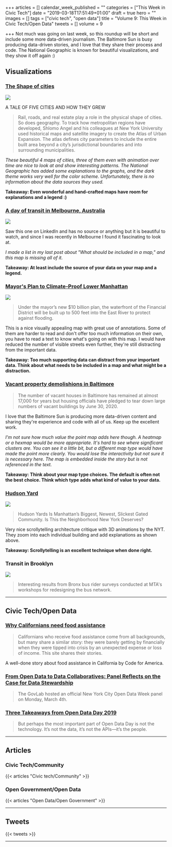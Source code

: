 +++
articles = []
calendar_week_published = ""
categories = ["This Week in Civic Tech"]
date = "2019-03-18T17:51:49+01:00"
draft = true
hero = ""
images = []
tags = ["civic tech", "open data"]
title = "Volume 9: This Week in Civic Tech/Open Data"
tweets = []
volume = 9

+++
Not much was going on last week, so this roundup will be short and include some more data-driven journalism. The Baltimore Sun is busy producing data-driven stories, and I love that they share their process and code. The National Geographic is known for beautiful visualizations, and they show it off again :)

## Visualizations

### [The Shape of cities](https://www.nationalgeographic.com/magazine/2019/04/maps-show-how-public-transit-and-geography-shape-cities/)

![](https://res.cloudinary.com/civicvision/image/upload/v1552926593/TWICT/Volume%209/shape-of-cities.png)

A TALE OF FIVE CITIES AND HOW THEY GREW

> Rail, roads, and real estate play a role in the physical shape of cities. So does geography. To track how metropolitan regions have developed, Shlomo Angel and his colleagues at New York University used historical maps and satellite imagery to create the Atlas of Urban Expansion. The atlas defines city parameters to include the entire built area beyond a city’s jurisdictional boundaries and into surrounding municipalities.

_These beautiful 4 maps of cities, three of them even with animation over time are nice to look at and show interesting patterns. The National Geographic has added some explanations to the graphs, and the dark theme works very well for the color scheme. Unfortunately, there is no information about the data sources they used._

**Takeaway: Even wonderful and hand-crafted maps have room for explanations and a legend :)**

### [A day of transit in Melbourne, Australia](https://www.notion.so/civicvision/438bce420d314a46b38f6d4a7cf39062#7eeab4f4b3bd4035bf7cd76e35ac76c5)

![](https://res.cloudinary.com/civicvision/image/upload/v1552926510/TWICT/Volume%209/melbourne-transit.png)

Saw this one on LinkedIn and has no source or anything but it is beautiful to watch, and since I was recently in Melbourne I found it fascinating to look at.

_I made a list in my last post about "What should be included in a map," and this map is missing all of it._

**Takeaway: At least include the source of your data on your map and a legend.**

### [Mayor's Plan to Climate-Proof Lower Manhattan]()

![](https://res.cloudinary.com/civicvision/image/upload/v1552926191/TWICT/Volume%209/ny-de-blasio-plan-flood.png)

> Under the mayor’s new $10 billion plan, the waterfront of the Financial District will be built up to 500 feet into the East River to protect against flooding.

This is a nice visually appealing map with great use of annotations. Some of them are harder to read and don't offer too much information on their own, you have to read a text to know what's going on with this map. I would have reduced the number of visible streets even further, they're still distracting from the important data.

**Takeaway: Too much supporting data can distract from your important data. Think about what needs to be included in a map and what might be a distraction.**

### [Vacant property demolishions in Baltimore](https://www.baltimoresun.com/news/maryland/politics/bs-md-ci-vacant-demolition-20190214-story.html)

> The number of vacant houses in Baltimore has remained at almost 17,000 for years but housing officials have pledged to tear down large numbers of vacant buildings by June 30, 2020.

I love that the Baltimore Sun is producing more data-driven content and sharing they're experience and code with all of us. Keep up the excellent work.

_I'm not sure how much value the point map adds here though. A heatmap or a hexmap would be more appropriate. It's hard to see where significant clusters are. You can see it a little bit, but a different map type would have made the point more clearly. You would lose the interactivity but not sure it is necessary here. The map is embedded inside the story but is not referenced in the text._

**Takeaway: Think about your map type choices. The default is often not the best choice. Think which type adds what kind of value to your data.**

### [Hudson Yard](https://www.nytimes.com/interactive/2019/03/14/arts/design/hudson-yards-nyc.html)

![](https://res.cloudinary.com/civicvision/image/upload/v1552936522/TWICT/Volume%209/hudson-yard-nyt.png)

> Hudson Yards Is Manhattan’s Biggest, Newest, Slickest Gated Community. Is This the Neighborhood New York Deserves?

Very nice scrollytelling architecture critique with 3D animations by the NYT. They zoom into each individual building and add explanations as shown above.

**Takeaway: Scrollytelling is an excellent technique when done right.**

### Transit in Brooklyn

![](https://res.cloudinary.com/civicvision/image/upload/v1552926721/TWICT/Volume%209/D1pb9cbX4AE12K6.jpg)

> Interesting results from Bronx bus rider surveys conducted at MTA's workshops for redesigning the bus network.

<hr />

## Civic Tech/Open Data

### [Why Californians need food assistance](https://snapstories.codeforamerica.org/)

> Californians who receive food assistance come from all backgrounds, but many share a similar story: they were barely getting by financially when they were tipped into crisis by an unexpected expense or loss of income. This site shares their stories.

A well-done story about food assistance in California by Code for America.

### [From Open Data to Data Collaboratives: Panel Reflects on the Case for Data Stewardship](http://thegovlab.org/from-open-data-to-data-collaboratives-panel-reflects-on-the-case-for-data-stewardship/)

> The GovLab hosted an official New York City Open Data Week panel on Monday, March 4th.

### [Three Takeaways from Open Data Day 2019](https://medium.com/code-for-america/three-takeaways-from-open-data-day-2019-7929370e01e1?source=rss----5afc915f85d2---4)

> But perhaps the most important part of Open Data Day is not the technology. It’s not the data, it’s not the APIs—it’s the people.

<hr />

## Articles

### Civic Tech/Community

{{< articles "Civic tech/Community" >}}

### Open Government/Open Data

{{< articles "Open Data/Open Government" >}}

<hr />

## Tweets

{{< tweets >}}

<hr />